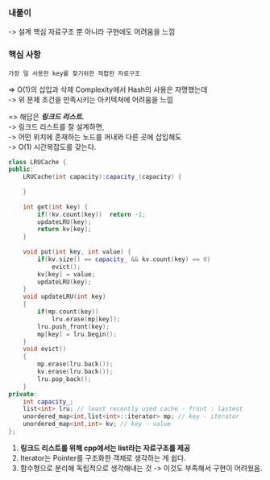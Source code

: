 ### 내풀이
-> 설계 핵심 자료구조 뿐 아니라 구현에도 어려움을 느낌


### 핵심 사항 

    가장 덜 사용한 key를 찾기위한 적합한 자료구조
    
=> O(1)의 삽입과 삭제 Complexity에서 Hash의 사용은 자명했는데    
-> 위 문제 조건을 만족시키는 아키텍쳐에 어려움을 느낌   
    
=> 해답은 ***링크드 리스트.***   
-> 링크드 리스트를 잘 설계하면,     
-> 어떤 위치에 존재하는 노드를 꺼내와 다른 곳에 삽입해도   
-> O(1) 시간복잡도를 갖는다.   

```cpp
class LRUCache {
public:
    LRUCache(int capacity):capacity_(capacity) {
        
    }
    
    int get(int key) {
        if(!kv.count(key))  return -1;
        updateLRU(key);
        return kv[key]; 
    }
    
    void put(int key, int value) {
        if(kv.size() == capacity_ && kv.count(key) == 0)
            evict();
        kv[key] = value;
        updateLRU(key);
    }
    void updateLRU(int key)
    {
        if(mp.count(key))
            lru.erase(mp[key]);
        lru.push_front(key);
        mp[key] = lru.begin();
    }
    void evict()
    {
        mp.erase(lru.back());
        kv.erase(lru.back());
        lru.pop_back();
    }
private:
    int capacity_;
    list<int> lru; // least recently used cache - front : lastest
    unordered_map<int,list<int>::iterator> mp; // key - iterator
    unordered_map<int,int> kv; // key - value
};


```

1. **링크드 리스트를 위해 cpp에서는 list라는 자료구조를 제공**   
2. Iterator는 Pointer를 구조화한 객체로 생각하는 게 쉽다.   
3. 함수형으로 분리해 독립적으로 생각해내는 것 -> 이것도 부족해서 구현이 어려웠음.    
